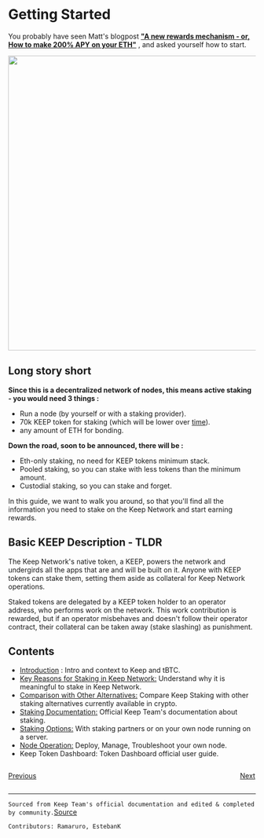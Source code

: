 

# Getting Started

You probably have seen Matt's blogpost **["A new rewards mechanism - 
or, How to make 200% APY on your ETH"](https://blog.keep.network/a-new-rewards-mechanism-deef3412c3e1)** , and asked yourself how to start.

<p align="center">
  <img width="600" src="https://user-images.githubusercontent.com/73607532/103154477-48eaea00-4776-11eb-877b-39e593e76c8d.png">
</p>



## Long story short 
**Since this is a decentralized network of nodes, this means active staking - you would need 3 things :**
- Run a node (by yourself or with a staking provider).
- 70k KEEP token for staking (which will be lower over [time](https://staking.keep.network/about-staking/staking-economics#how-to-get-keep)).
- any amount of ETH for bonding.

**Down the road, soon to be announced, there will be :**
- Eth-only staking, no need for KEEP tokens minimum stack.
- Pooled staking, so you can stake with less tokens than the minimum amount.
- Custodial staking, so you can stake and forget.

In this guide, we want to walk you around, so that you'll find all the information you need to stake on the Keep Network and start earning rewards.



## Basic KEEP Description - TLDR
The Keep Network's native token, a KEEP, powers the network and undergirds all the apps that are and will be built on it. Anyone with KEEP tokens can stake them, setting them aside as collateral for Keep Network operations.

Staked tokens are delegated by a KEEP token holder to an operator address, who performs work on the network. This work contribution is rewarded, but if an operator misbehaves and doesn't follow their operator contract, their collateral can be taken away (stake slashing) as punishment.


## Contents

- [Introduction](basics/intro.md) : Intro and context to Keep and tBTC.
- [Key Reasons for Staking in Keep Network:](Reasons/reasons.md) Understand why it is meaningful to stake in Keep Network.
- [Comparison with Other Alternatives:](comparison/comparesimilar.md) Compare Keep Staking with other staking alternatives currently available in crypto.
- [Staking Documentation:](stakingdoc/keep101.md) Official Keep Team's documentation about staking. 
- [Staking Options:](stakingdoc/stakingoptions.md) With staking partners or on your own node running on a server.
- [Node Operation:](Node-Operation/intro-operation.md) Deploy, Manage, Troubleshoot your own node.
- Keep Token Dashboard: Token Dashboard official user guide.




<p style="text-align: left; width:49%; display: inline-block;"><a href="/#/basics/start">Previous</a></p>
<p style="text-align: right; width:50%;  display: inline-block;"><a href="/#/basics/intro">Next</a></p>

---
`Sourced from Keep Team's official documentation and edited & completed by community.`[Source](https://keep-network.gitbook.io/staking-documentation/)

`Contributors: Ramaruro, EstebanK`
